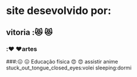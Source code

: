# site desevolvido por:
## vitoria :😻 :heart_eyes_cat:	 
### :❤️ :heart:artes
###:😖 :confounded: Educação física 
😍 :heart_eyes: assistir anime 
stuck_out_tongue_closed_eyes:volei 
sleeping:dormi 
